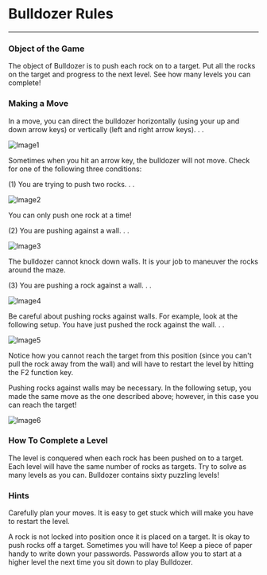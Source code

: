 # Bulldozer Rules
---
### Object of the Game
The object of Bulldozer is to push each rock on to a target.  Put all the rocks on the target and progress to the next level.  See how many levels you can complete!

### Making a Move
In a move, you can direct the bulldozer horizontally (using your up and down arrow keys)  or vertically (left and right arrow keys). . .

![Image1](https://i.imgur.com/aFz4lhZ.png)

Sometimes when you hit an arrow key, the bulldozer will not move.  Check for one of the following three conditions:

(1) You are trying to push two rocks. . .

![Image2](https://i.imgur.com/Mr4a0q7.png)

You can only push one rock at a time!

(2) You are pushing against a wall. . .

![Image3](https://i.imgur.com/Xecqy3B.png)

The bulldozer cannot knock down walls.  It is your job to maneuver the rocks around the maze.

(3) You are pushing a rock against a wall. . .

![Image4](https://i.imgur.com/KV91Ukv.png)

Be careful about pushing rocks against walls.  For example, look at the following setup.  You have just pushed the rock against the wall. . .

![Image5](https://i.imgur.com/yBjsOwB.png)

Notice how you cannot reach the target from this position (since you can't pull the rock away from the wall) and will have to restart the level by hitting the F2 function key.

Pushing rocks against walls may be necessary.  In the following setup, you made the same move as the one described above; however, in this case you can reach the target!

![Image6](https://i.imgur.com/pfcdTys.png)






### How To Complete a Level
The level is conquered when each rock has been pushed on to a target.  Each level will have the same number of rocks as targets.   Try to solve as many levels as you can. Bulldozer contains sixty puzzling levels!


### Hints
Carefully plan your moves.  It is easy to get stuck which will make you have to restart the level.

A rock is not locked into position once it is placed on a target.  It is okay to push rocks off a target.  Sometimes you will have to!
Keep a piece of paper handy to write down your passwords.  Passwords allow you to start at a higher level the next time you sit down to play Bulldozer.
